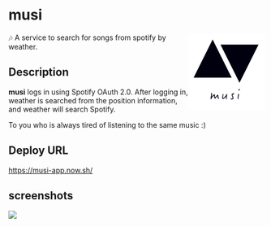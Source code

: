 # musi

<img align="right" width="150px" src="https://raw.githubusercontent.com/konojunya/musi/master/public/images/musi_logo_black.png">

🎶 A service to search for songs from spotify by weather.

## Description

**musi** logs in using Spotify OAuth 2.0. After logging in, weather is searched from the position information, and weather will search Spotify.

To you who is always tired of listening to the same music :)

## Deploy URL

https://musi-app.now.sh/

## screenshots

![](https://user-images.githubusercontent.com/12035578/45177297-8a75c500-b24d-11e8-852b-08069168d8e5.gif)